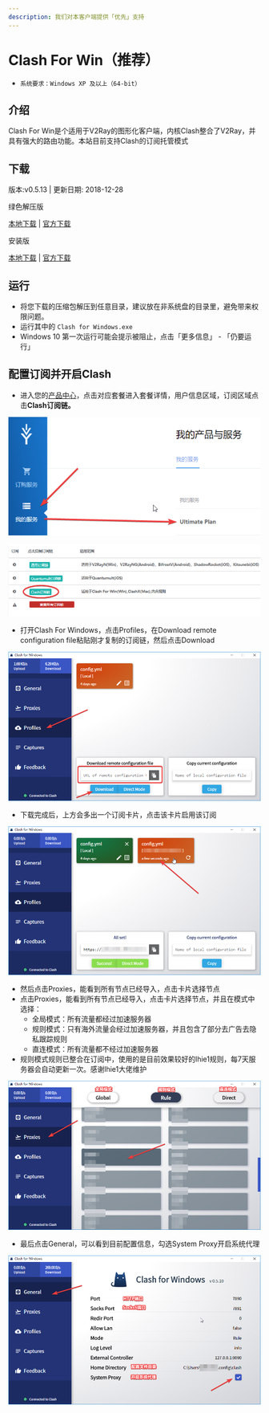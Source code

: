 ```yaml
---
description: 我们对本客户端提供「优先」支持
---
```


# Clash For Win（推荐）

* `系统要求：Windows XP 及以上（64-bit）`

## 介绍

Clash For Win是个适用于V2Ray的图形化客户端，内核Clash整合了V2Ray，并具有强大的路由功能。本站目前支持Clash的订阅托管模式

## 下载

版本:v0.5.13 \| 更新日期: 2018-12-28

绿色解压版

[本地下载](https://xn--rut069fptl.club/dl.php?type=d&id=10) \| [官方下载](https://github.com/Fndroid/clash_for_windows_pkg/releases/download/0.5.13/Clash.for.Windows-0.5.13-win.zip)

安装版

[本地下载](https://xn--rut069fptl.club/dl.php?type=d&id=9) \| [官方下载](https://github.com/Fndroid/clash_for_windows_pkg/releases/download/0.5.13/Clash.for.Windows.Setup.0.5.13.exe)

## 运行

* 将您下载的压缩包解压到任意目录，建议放在非系统盘的目录里，避免带来权限问题。
* 运行其中的 `Clash for Windows.exe`
* Windows 10 第一次运行可能会提示被阻止，点击「更多信息」 - 「仍要运行」

## 配置订阅并开启Clash

* 进入您的[产品中心](https://xn--rut069fptl.club/clientarea.php)，点击对应套餐进入套餐详情，用户信息区域，订阅区域点击**Clash订阅链。**

![](../../.gitbook/assets/image-14.png)

![](../../.gitbook/assets/image-21%20%281%29.png)

* 打开Clash For Windows，点击Profiles，在Download remote configuration file粘贴刚才复制的订阅链，然后点击Download

![](../../.gitbook/assets/image-6.png)

* 下载完成后，上方会多出一个订阅卡片，点击该卡片启用该订阅

![](../../.gitbook/assets/image-20.png)

* 然后点击Proxies，能看到所有节点已经导入，点击卡片选择节点
* 点击Proxies，能看到所有节点已经导入，点击卡片选择节点，并且在模式中选择：
  * 全局模式：所有流量都经过加速服务器
  * 规则模式：只有海外流量会经过加速服务器，并且包含了部分去广告去隐私跟踪规则
  * 直连模式：所有流量都不经过加速服务器
* 规则模式规则已整合在订阅中，使用的是目前效果较好的lhie1规则，每7天服务器会自动更新一次。感谢lhie1大佬维护

![](../../.gitbook/assets/image-2.png)

* 最后点击General，可以看到目前配置信息，勾选System Proxy开启系统代理

![](../../.gitbook/assets/image-27.png)

